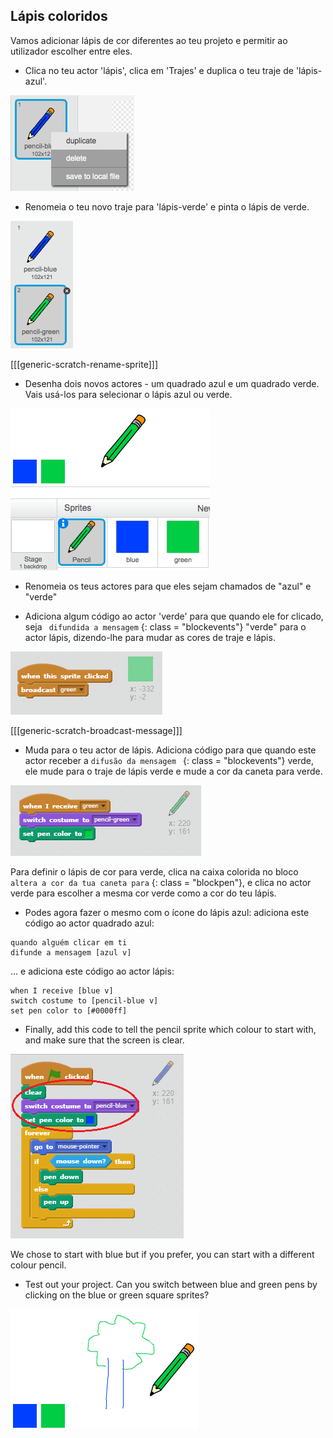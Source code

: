 ## Lápis coloridos

Vamos adicionar lápis de cor diferentes ao teu projeto e permitir ao utilizador escolher entre eles.

+ Clica no teu actor 'lápis', clica em 'Trajes' e duplica o teu traje de 'lápis-azul'.

![screenshot](images/paint-blue-duplicate.png)

+ Renomeia o teu novo traje para 'lápis-verde' e pinta o lápis de verde.

![screenshot](images/paint-pencil-green.png)

[[[generic-scratch-rename-sprite]]]

+ Desenha dois novos actores - um quadrado azul e um quadrado verde. Vais usá-los para selecionar o lápis azul ou verde.

![screenshot](images/paint-selectors.png)

+ Renomeia os teus actores para que eles sejam chamados de "azul" e "verde"

+ Adiciona algum código ao actor 'verde' para que quando ele for clicado, seja ` difundida a mensagem` {: class = "blockevents"} "verde" para o actor lápis, dizendo-lhe para mudar as cores de traje e lápis.

![Difundir verde](images/paint-broadcast-green.png)

[[[generic-scratch-broadcast-message]]]

+ Muda para o teu actor de lápis. Adiciona código para que quando este actor receber a `difusão da mensagem ` {: class = "blockevents"} verde, ele mude para o traje de lápis verde e mude a cor da caneta para verde.

![Difundir verde](images/broadcast-green.png)

Para definir o lápis de cor para verde, clica na caixa colorida no bloco ` altera a cor da tua caneta para ` {: class = "blockpen"}, e clica no actor verde para escolher a mesma cor verde como a cor do teu lápis.

+ Podes agora fazer o mesmo com o ícone do lápis azul: adiciona este código ao actor quadrado azul:

```blocks
quando alguém clicar em ti
difunde a mensagem [azul v]
```

... e adiciona este código ao actor lápis:

```blocks
when I receive [blue v]
switch costume to [pencil-blue v]
set pen color to [#0000ff]
```

+ Finally, add this code to tell the pencil sprite which colour to start with, and make sure that the screen is clear.

![Start pencil](images/start-pencil.png)

We chose to start with blue but if you prefer, you can start with a different colour pencil.

+ Test out your project. Can you switch between blue and green pens by clicking on the blue or green square sprites?

![screenshot](images/paint-pens-test.png)